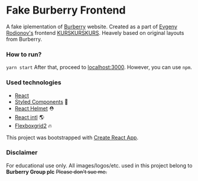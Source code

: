 # Fake Burberry Frontend
A fake iplementation of [Burberry](https://burberry.com/) website. Created as a part of [Evgeny Rodionov's](https://github.com/evgenyrodionov) frontend [KURSKURSKURS](https://kurskurskurs.erodionov.ru/). Heavely based on original layouts from Burberry.
### How to run?
```yarn start```
After that, proceed to [localhost:3000](http://localhost:3000). However, you can use ```npm```.

### Used technologies
- [React](https://github.com/facebook/react)
- [Styled Components](https://github.com/styled-components/styled-components) 💅
- [React Helmet](https://github.com/nfl/react-helmet) ⛑ 
- [React intl](https://github.com/yahoo/react-intl) 🌎
- [Flexboxgrid2](https://github.com/evgenyrodionov/flexboxgrid2) 🔥

This project was bootstrapped with [Create React App](https://github.com/facebookincubator/create-react-app).

### Disclaimer
For educational use only. All images/logos/etc. used in this project belong to **Burberry Group plc**
~~Please don't sue me.~~